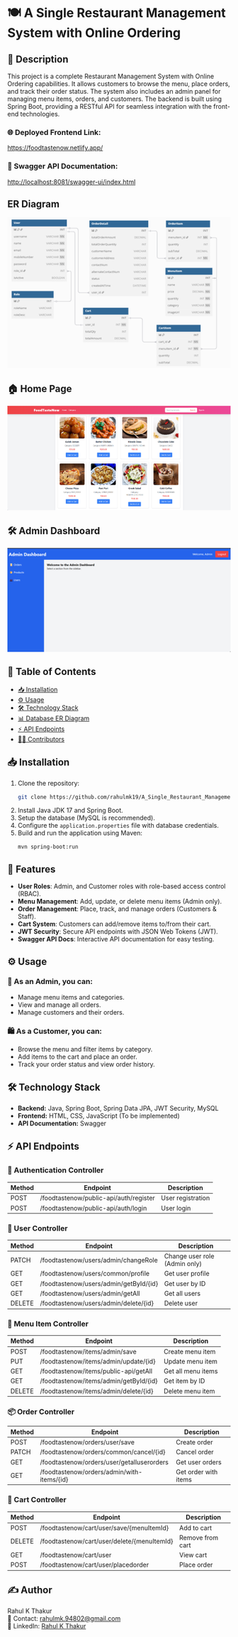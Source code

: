 # 🍽️ A Single Restaurant Management System with Online Ordering

## 📝 Description
This project is a complete Restaurant Management System with Online Ordering capabilities. It allows customers to browse the menu, place orders, and track their order status. The system also includes an admin panel for managing menu items, orders, and customers. The backend is built using Spring Boot, providing a RESTful API for seamless integration with the front-end technologies.

### 🌐 Deployed Frontend Link:
https://foodtastenow.netlify.app/

### 📜 Swagger API Documentation:
[http://localhost:8081/swagger-ui/index.html](http://localhost:8081/swagger-ui/index.html)

## ER Diagram
![ER Diagram](https://github.com/rahulmk19/A_Single_Restaurant_Management_System_with_Online_Ordering/blob/master/FoodTasteNow_Frontend/Image/ER%20Diagram%20of%20FoodTaste.png)

## 🏠 Home Page
![Home Page](https://github.com/rahulmk19/A_Single_Restaurant_Management_System_with_Online_Ordering/raw/master/FoodTasteNow_Frontend/Image/Home%20Page.png)

## 🛠️ Admin Dashboard
![Admin Dashboard](https://github.com/rahulmk19/A_Single_Restaurant_Management_System_with_Online_Ordering/raw/master/FoodTasteNow_Frontend/Image/Admin%20Page.png)

## 📖 Table of Contents
- [📥 Installation](#installation)
- [⚙️ Usage](#usage)
- [🛠️ Technology Stack](#technology-stack)
- [📊 Database ER Diagram](#database-er-diagram)
- [⚡ API Endpoints](#api-endpoints)
- [👨‍💻 Contributors](#contributors)

## 📥 Installation
1. Clone the repository:  
   ```bash
   git clone https://github.com/rahulmk19/A_Single_Restaurant_Management_System_with_Online_Ordering.git
   ```
2. Install Java JDK 17 and Spring Boot.
3. Setup the database (MySQL is recommended).
4. Configure the `application.properties` file with database credentials.
5. Build and run the application using Maven:
   ```bash
   mvn spring-boot:run
   ```

## 🚀 Features
- **User Roles**: Admin, and Customer roles with role-based access control (RBAC).
- **Menu Management**: Add, update, or delete menu items (Admin only).
- **Order Management**: Place, track, and manage orders (Customers & Staff).
- **Cart System**: Customers can add/remove items to/from their cart.
- **JWT Security**: Secure API endpoints with JSON Web Tokens (JWT).
- **Swagger API Docs**: Interactive API documentation for easy testing.

## ⚙️ Usage
### 🔑 As an Admin, you can:
- Manage menu items and categories.
- View and manage all orders.
- Manage customers and their orders.

### 🛍️ As a Customer, you can:
- Browse the menu and filter items by category.
- Add items to the cart and place an order.
- Track your order status and view order history.

## 🛠️ Technology Stack
- **Backend:** Java, Spring Boot, Spring Data JPA, JWT Security, MySQL
- **Frontend:** HTML, CSS, JavaScript (To be implemented)
- **API Documentation:** Swagger

## ⚡ API Endpoints

### 👤 Authentication Controller
| Method | Endpoint | Description |
|--------|----------|------------|
| POST | /foodtastenow/public-api/auth/register | User registration |
| POST | /foodtastenow/public-api/auth/login | User login |

### 👥 User Controller
| Method | Endpoint | Description |
|--------|----------|------------|
| PATCH | /foodtastenow/users/admin/changeRole | Change user role (Admin only) |
| GET | /foodtastenow/users/common/profile | Get user profile |
| GET | /foodtastenow/users/admin/getById/{id} | Get user by ID |
| GET | /foodtastenow/users/admin/getAll | Get all users |
| DELETE | /foodtastenow/users/admin/delete/{id} | Delete user |

### 🍔 Menu Item Controller
| Method | Endpoint | Description |
|--------|----------|------------|
| POST | /foodtastenow/items/admin/save | Create menu item |
| PUT | /foodtastenow/items/admin/update/{id} | Update menu item |
| GET | /foodtastenow/items/public-api/getAll | Get all menu items |
| GET | /foodtastenow/items/admin/getById/{id} | Get item by ID |
| DELETE | /foodtastenow/items/admin/delete/{id} | Delete menu item |

### 📦 Order Controller
| Method | Endpoint | Description |
|--------|----------|------------|
| POST | /foodtastenow/orders/user/save | Create order |
| PATCH | /foodtastenow/orders/common/cancel/{id} | Cancel order |
| GET | /foodtastenow/orders/user/getalluserorders | Get user orders |
| GET | /foodtastenow/orders/admin/with-items/{id} | Get order with items |

### 🛒 Cart Controller
| Method | Endpoint | Description |
|--------|----------|------------|
| POST | /foodtastenow/cart/user/save/{menuItemId} | Add to cart |
| DELETE | /foodtastenow/cart/user/delete/{menuItemId} | Remove from cart |
| GET | /foodtastenow/cart/user | View cart |
| POST | /foodtastenow/cart/user/placedorder | Place order |

## ✍️ Author
Rahul K Thakur  
📧 Contact: rahulmk.94802@gmail.com  
🔗 LinkedIn: [Rahul K Thakur](https://www.linkedin.com/in/rahulmk19/)

